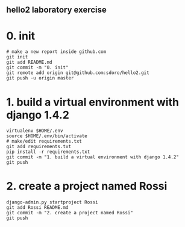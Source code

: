 ## hello2 laboratory exercise

# 0. init

    # make a new report inside github.com
    git init
    git add README.md
    git commit -m "0. init"
    git remote add origin git@github.com:sdoro/hello2.git
    git push -u origin master

# 1. build a virtual environment with django 1.4.2

    virtualenv $HOME/.env
    source $HOME/.env/bin/activate
    # make/edit requirements.txt
    git add requirements.txt
    pip install -r requirements.txt
    git commit -m "1. build a virtual environment with django 1.4.2"
    git push

# 2. create a project named Rossi

    django-admin.py startproject Rossi
    git add Rossi README.md
    git commit -m "2. create a project named Rossi"
    git push
